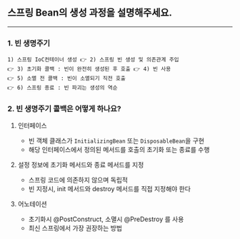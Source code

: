 ## 스프링 Bean의 생성 과정을 설명해주세요.

---

### 1. 빈 생명주기
    1) 스프링 IoC컨테이너 생성 👉 2) 스프링 빈 생성 및 의존관계 주입
    👉 3) 초기화 콜백 : 빈이 완전히 생성된 후 호출 👉 4) 빈 사용
    👉 5) 소멸 전 콜백 : 빈이 소멸되기 직전 호출
    👉 6) 스프링 종료 : 빈 파괴는 생성의 역순


### 2. 빈 생명주기 콜백은 어떻게 하나요?
1. 인터페이스
   - 빈 객체 클래스가 `InitializingBean` 또는 `DisposableBean`을 구현
   - 해당 인터페이스에서 정의된 메서드를 호출의 초기화 또는 종료를 수행

2. 설정 정보에 초기화 메서드와 종료 메서드를 지정
   - 스프링 코드에 의존하지 않으며 독립적
   - 빈 지정시, init 메서드와 destroy 메서드를 직접 지정해야 한다

3. 어노테이션
   - 초기화시 @PostConstruct, 소멸시 @PreDestroy 를 사용
   - 최신 스프링에서 가장 권장하는 방법